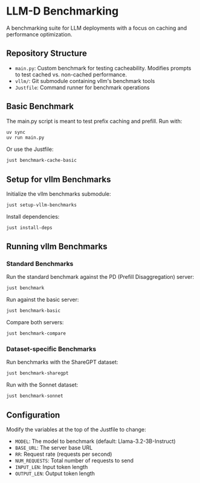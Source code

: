 # LLM-D Benchmarking

A benchmarking suite for LLM deployments with a focus on caching and performance optimization.

## Repository Structure

- `main.py`: Custom benchmark for testing cacheability. Modifies prompts to test cached vs. non-cached performance.
- `vllm/`: Git submodule containing vllm's benchmark tools
- `Justfile`: Command runner for benchmark operations

## Basic Benchmark

The main.py script is meant to test prefix caching and prefill. Run with:

```bash
uv sync
uv run main.py
```

Or use the Justfile:

```bash
just benchmark-cache-basic
```

## Setup for vllm Benchmarks

Initialize the vllm benchmarks submodule:

```bash
just setup-vllm-benchmarks
```

Install dependencies:

```bash
just install-deps
```

## Running vllm Benchmarks

### Standard Benchmarks

Run the standard benchmark against the PD (Prefill Disaggregation) server:

```bash
just benchmark
```

Run against the basic server:

```bash
just benchmark-basic
```

Compare both servers:

```bash
just benchmark-compare
```

### Dataset-specific Benchmarks

Run benchmarks with the ShareGPT dataset:

```bash
just benchmark-sharegpt
```

Run with the Sonnet dataset:

```bash
just benchmark-sonnet
```

## Configuration

Modify the variables at the top of the Justfile to change:

- `MODEL`: The model to benchmark (default: Llama-3.2-3B-Instruct)
- `BASE_URL`: The server base URL
- `RR`: Request rate (requests per second)
- `NUM_REQUESTS`: Total number of requests to send
- `INPUT_LEN`: Input token length
- `OUTPUT_LEN`: Output token length